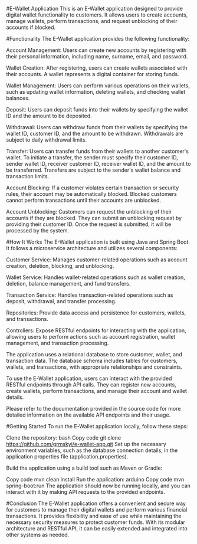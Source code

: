 #E-Wallet Application
This is an E-Wallet application designed to provide digital wallet functionality to customers. It allows users to create accounts, manage wallets, perform transactions, and request unblocking of their accounts if blocked.

#Functionality
The E-Wallet application provides the following functionality:

Account Management: Users can create new accounts by registering with their personal information, including name, surname, email, and password.

Wallet Creation: After registering, users can create wallets associated with their accounts. A wallet represents a digital container for storing funds.

Wallet Management: Users can perform various operations on their wallets, such as updating wallet information, deleting wallets, and checking wallet balances.

Deposit: Users can deposit funds into their wallets by specifying the wallet ID and the amount to be deposited.

Withdrawal: Users can withdraw funds from their wallets by specifying the wallet ID, customer ID, and the amount to be withdrawn. Withdrawals are subject to daily withdrawal limits.

Transfer: Users can transfer funds from their wallets to another customer's wallet. To initiate a transfer, the sender must specify their customer ID, sender wallet ID, receiver customer ID, receiver wallet ID, and the amount to be transferred. Transfers are subject to the sender's wallet balance and transaction limits.

Account Blocking: If a customer violates certain transaction or security rules, their account may be automatically blocked. Blocked customers cannot perform transactions until their accounts are unblocked.

Account Unblocking: Customers can request the unblocking of their accounts if they are blocked. They can submit an unblocking request by providing their customer ID. Once the request is submitted, it will be processed by the system.

#How It Works
The E-Wallet application is built using Java and Spring Boot. It follows a microservice architecture and utilizes several components:

Customer Service: Manages customer-related operations such as account creation, deletion, blocking, and unblocking.

Wallet Service: Handles wallet-related operations such as wallet creation, deletion, balance management, and fund transfers.

Transaction Service: Handles transaction-related operations such as deposit, withdrawal, and transfer processing.

Repositories: Provide data access and persistence for customers, wallets, and transactions.

Controllers: Expose RESTful endpoints for interacting with the application, allowing users to perform actions such as account registration, wallet management, and transaction processing.

The application uses a relational database to store customer, wallet, and transaction data. The database schema includes tables for customers, wallets, and transactions, with appropriate relationships and constraints.

To use the E-Wallet application, users can interact with the provided RESTful endpoints through API calls. They can register new accounts, create wallets, perform transactions, and manage their account and wallet details.

Please refer to the documentation provided in the source code for more detailed information on the available API endpoints and their usage.

#Getting Started
To run the E-Wallet application locally, follow these steps:

Clone the repository:
bash
Copy code
git clone https://github.com/grmskyi/e-wallet-app.git
Set up the necessary environment variables, such as the database connection details, in the application properties file (application.properties).

Build the application using a build tool such as Maven or Gradle:

Copy code
mvn clean install
Run the application:
arduino
Copy code
mvn spring-boot:run
The application should now be running locally, and you can interact with it by making API requests to the provided endpoints.

#Conclusion
The E-Wallet application offers a convenient and secure way for customers to manage their digital wallets and perform various financial transactions. It provides flexibility and ease of use while maintaining the necessary security measures to protect customer funds. With its modular architecture and RESTful API, it can be easily extended and integrated into other systems as needed.
